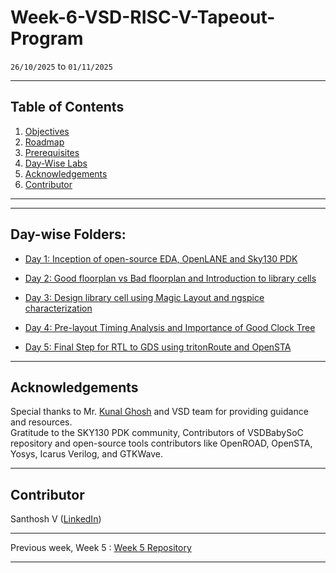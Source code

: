 # Week-6-VSD-RISC-V-Tapeout-Program

`26/10/2025` to `01/11/2025`




---

## Table of Contents

1. [Objectives](#objectives)
2. [Roadmap](#roadmap)
3. [Prerequisites](#prerequisites)
4. [Day-Wise Labs](#day-wise-labs)
5. [Acknowledgements](#acknowledgements)
6. [Contributor](#contributor)

---






---

## Day-wise Folders:

- [Day 1: Inception of open-source EDA, OpenLANE and Sky130 PDK](https://github.com/santhoshvec24/Week-6-VSD-RISC-V-Tapeout-Program/tree/main/Day1)

- [Day 2: Good floorplan vs Bad floorplan and Introduction to library cells](https://github.com/santhoshvec24/Week-6-VSD-RISC-V-Tapeout-Program/tree/main/Day2)

- [Day 3: Design library cell using Magic Layout and ngspice characterization](https://github.com/santhoshvec24/Week-6-VSD-RISC-V-Tapeout-Program/tree/main/Day3)

- [Day 4: Pre-layout Timing Analysis and Importance of Good Clock Tree](https://github.com/santhoshvec24/Week-6-VSD-RISC-V-Tapeout-Program/tree/main/Day4)

- [Day 5: Final Step for RTL to GDS using tritonRoute and OpenSTA](https://github.com/santhoshvec24/Week-6-VSD-RISC-V-Tapeout-Program/tree/main/Day5)

---

## Acknowledgements

Special thanks to Mr. [Kunal Ghosh](https://in.linkedin.com/in/kunal-ghosh-vlsisystemdesign-com-28084836) and VSD team for providing guidance and resources.  
Gratitude to the SKY130 PDK community, Contributors of VSDBabySoC repository and open-source tools contributors like OpenROAD, OpenSTA, Yosys, Icarus Verilog, and GTKWave.

---

## Contributor
  Santhosh V ([LinkedIn](https://www.linkedin.com/in/santhosh-v-31142232b/)) 

---

Previous week, Week 5 : [Week 5 Repository](https://github.com/santhoshvec24/Week-5-VSD-RISC-V-Tapeout-Program)

---

